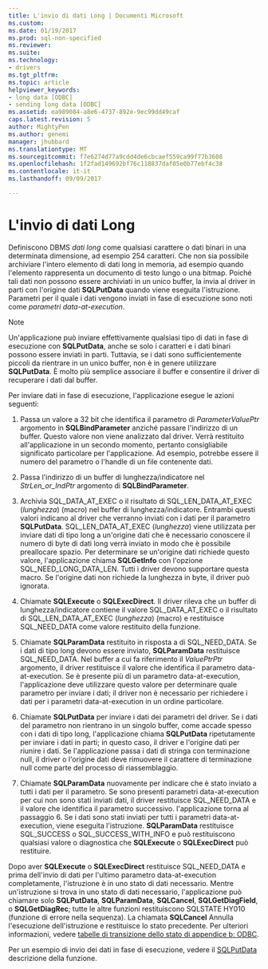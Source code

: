 ```yaml
---
title: L'invio di dati Long | Documenti Microsoft
ms.custom: 
ms.date: 01/19/2017
ms.prod: sql-non-specified
ms.reviewer: 
ms.suite: 
ms.technology:
- drivers
ms.tgt_pltfrm: 
ms.topic: article
helpviewer_keywords:
- long data [ODBC]
- sending long data [ODBC]
ms.assetid: ea989084-a8e6-4737-892e-9ec99dd49caf
caps.latest.revision: 5
author: MightyPen
ms.author: genemi
manager: jhubbard
ms.translationtype: MT
ms.sourcegitcommit: f7e6274d77a9cdd4de6cbcaef559ca99f77b3608
ms.openlocfilehash: 1f2fad149692bf76c118837daf05e0b77ebf4c38
ms.contentlocale: it-it
ms.lasthandoff: 09/09/2017

---
```

# <a name="sending-long-data"></a>L'invio di dati Long
Definiscono DBMS *dati long* come qualsiasi carattere o dati binari in una determinata dimensione, ad esempio 254 caratteri. Che non sia possibile archiviare l'intero elemento di dati long in memoria, ad esempio quando l'elemento rappresenta un documento di testo lungo o una bitmap. Poiché tali dati non possono essere archiviati in un unico buffer, la invia al driver in parti con l'origine dati **SQLPutData** quando viene eseguita l'istruzione. Parametri per il quale i dati vengono inviati in fase di esecuzione sono noti come *parametri data-at-execution*.  
  
> [!NOTE]  
>  Un'applicazione può inviare effettivamente qualsiasi tipo di dati in fase di esecuzione con **SQLPutData**, anche se solo i caratteri e i dati binari possono essere inviati in parti. Tuttavia, se i dati sono sufficientemente piccoli da rientrare in un unico buffer, non è in genere utilizzare **SQLPutData**. È molto più semplice associare il buffer e consentire il driver di recuperare i dati dal buffer.  
  
 Per inviare dati in fase di esecuzione, l'applicazione esegue le azioni seguenti:  
  
1.  Passa un valore a 32 bit che identifica il parametro di *ParameterValuePtr* argomento in **SQLBindParameter** anziché passare l'indirizzo di un buffer. Questo valore non viene analizzato dal driver. Verrà restituito all'applicazione in un secondo momento, pertanto consigliabile significato particolare per l'applicazione. Ad esempio, potrebbe essere il numero del parametro o l'handle di un file contenente dati.  
  
2.  Passa l'indirizzo di un buffer di lunghezza/indicatore nel *StrLen_or_IndPtr* argomento di **SQLBindParameter**.  
  
3.  Archivia SQL_DATA_AT_EXEC o il risultato di SQL_LEN_DATA_AT_EXEC (*lunghezza*) (macro) nel buffer di lunghezza/indicatore. Entrambi questi valori indicano al driver che verranno inviati con i dati per il parametro **SQLPutData**. SQL_LEN_DATA_AT_EXEC (*lunghezza*) viene utilizzata per inviare dati di tipo long a un'origine dati che è necessario conoscere il numero di byte di dati long verrà inviato in modo che è possibile preallocare spazio. Per determinare se un'origine dati richiede questo valore, l'applicazione chiama **SQLGetInfo** con l'opzione SQL_NEED_LONG_DATA_LEN. Tutti i driver devono supportare questa macro. Se l'origine dati non richiede la lunghezza in byte, il driver può ignorata.  
  
4.  Chiamate **SQLExecute** o **SQLExecDirect**. Il driver rileva che un buffer di lunghezza/indicatore contiene il valore SQL_DATA_AT_EXEC o il risultato di SQL_LEN_DATA_AT_EXEC (*lunghezza*) (macro) e restituisce SQL_NEED_DATA come valore restituito della funzione.  
  
5.  Chiamate **SQLParamData** restituito in risposta a di SQL_NEED_DATA. Se i dati di tipo long devono essere inviato, **SQLParamData** restituisce SQL_NEED_DATA. Nel buffer a cui fa riferimento il *ValuePtrPtr* argomento, il driver restituisce il valore che identifica il parametro data-at-execution. Se è presente più di un parametro data-at-execution, l'applicazione deve utilizzare questo valore per determinare quale parametro per inviare i dati; il driver non è necessario per richiedere i dati per i parametri data-at-execution in un ordine particolare.  
  
6.  Chiamate **SQLPutData** per inviare i dati dei parametri del driver. Se i dati del parametro non rientrano in un singolo buffer, come accade spesso con i dati di tipo long, l'applicazione chiama **SQLPutData** ripetutamente per inviare i dati in parti; in questo caso, il driver e l'origine dati per riunire i dati. Se l'applicazione passa i dati di stringa con terminazione null, il driver o l'origine dati deve rimuovere il carattere di terminazione null come parte del processo di riassemblaggio.  
  
7.  Chiamate **SQLParamData** nuovamente per indicare che è stato inviato a tutti i dati per il parametro. Se sono presenti parametri data-at-execution per cui non sono stati inviati dati, il driver restituisce SQL_NEED_DATA e il valore che identifica il parametro successivo. l'applicazione torna al passaggio 6. Se i dati sono stati inviati per tutti i parametri data-at-execution, viene eseguita l'istruzione. **SQLParamData** restituisce SQL_SUCCESS o SQL_SUCCESS_WITH_INFO e può restituiscono qualsiasi valore o diagnostica che **SQLExecute** o **SQLExecDirect** può restituire.  
  
 Dopo aver **SQLExecute** o **SQLExecDirect** restituisce SQL_NEED_DATA e prima dell'invio di dati per l'ultimo parametro data-at-execution completamente, l'istruzione è in uno stato di dati necessario. Mentre un'istruzione si trova in uno stato di dati necessario, l'applicazione può chiamare solo **SQLPutData**, **SQLParamData**, **SQLCancel**, **SQLGetDiagField**, o **SQLGetDiagRec**; tutte le altre funzioni restituiscono SQLSTATE HY010 (funzione di errore nella sequenza). La chiamata **SQLCancel** Annulla l'esecuzione dell'istruzione e restituisce lo stato precedente. Per ulteriori informazioni, vedere [tabelle di transizione dello stato di appendice b: ODBC](../../../odbc/reference/appendixes/appendix-b-odbc-state-transition-tables.md).  
  
 Per un esempio di invio dei dati in fase di esecuzione, vedere il [SQLPutData](../../../odbc/reference/syntax/sqlputdata-function.md) descrizione della funzione.
